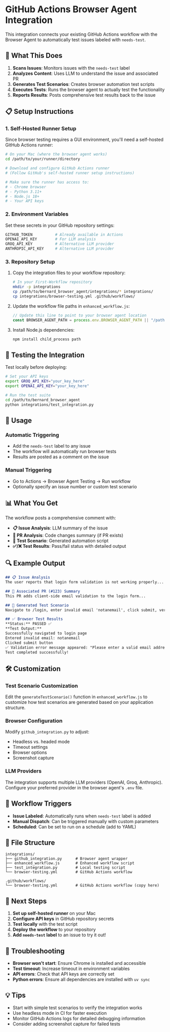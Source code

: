 # GitHub Actions Browser Agent Integration

This integration connects your existing GitHub Actions workflow with the Browser Agent to automatically test issues labeled with `needs-test`.

## 🚀 What This Does

1. **Scans Issues**: Monitors issues with the `needs-test` label
2. **Analyzes Content**: Uses LLM to understand the issue and associated PR
3. **Generates Test Scenarios**: Creates browser automation test scripts
4. **Executes Tests**: Runs the browser agent to actually test the functionality
5. **Reports Results**: Posts comprehensive test results back to the issue

## 📋 Setup Instructions

### 1. Self-Hosted Runner Setup

Since browser testing requires a GUI environment, you'll need a self-hosted GitHub Actions runner:

```bash
# On your Mac (where the browser agent works)
cd /path/to/your/runner/directory

# Download and configure GitHub Actions runner
# (Follow GitHub's self-hosted runner setup instructions)

# Make sure the runner has access to:
# - Chrome browser
# - Python 3.11+
# - Node.js 18+
# - Your API keys
```

### 2. Environment Variables

Set these secrets in your GitHub repository settings:

```bash
GITHUB_TOKEN          # Already available in Actions
OPENAI_API_KEY        # For LLM analysis
GROQ_API_KEY          # Alternative LLM provider
ANTHROPIC_API_KEY     # Alternative LLM provider
```

### 3. Repository Setup

1. Copy the integration files to your workflow repository:
   ```bash
   # In your First-Workflow repository
   mkdir -p integrations
   cp /path/to/bernard_browser_agent/integrations/* integrations/
   cp integrations/browser-testing.yml .github/workflows/
   ```

2. Update the workflow file paths in `enhanced_workflow.js`:
   ```javascript
   // Update this line to point to your browser agent location
   const BROWSER_AGENT_PATH = process.env.BROWSER_AGENT_PATH || "/path/to/bernard_browser_agent";
   ```

3. Install Node.js dependencies:
   ```bash
   npm install child_process path
   ```

## 🧪 Testing the Integration

Test locally before deploying:

```bash
# Set your API keys
export GROQ_API_KEY="your_key_here"
export OPENAI_API_KEY="your_key_here"

# Run the test suite
cd /path/to/bernard_browser_agent
python integrations/test_integration.py
```

## 🔧 Usage

### Automatic Triggering
- Add the `needs-test` label to any issue
- The workflow will automatically run browser tests
- Results are posted as a comment on the issue

### Manual Triggering
- Go to Actions → Browser Agent Testing → Run workflow
- Optionally specify an issue number or custom test scenario

## 📊 What You Get

The workflow posts a comprehensive comment with:

- **📋 Issue Analysis**: LLM summary of the issue
- **🔄 PR Analysis**: Code changes summary (if PR exists)
- **🧪 Test Scenario**: Generated automation script
- **✅/❌ Test Results**: Pass/fail status with detailed output

## 🔍 Example Output

```markdown
## 📋 Issue Analysis
The user reports that login form validation is not working properly...

## 🔄 Associated PR (#123) Summary
This PR adds client-side email validation to the login form...

## 🧪 Generated Test Scenario
Navigate to /login, enter invalid email 'notanemail', click submit, verify validation error appears...

## ✅ Browser Test Results
**Status:** PASSED ✅
**Test Output:**
Successfully navigated to login page
Entered invalid email: notanemail
Clicked submit button
✅ Validation error message appeared: "Please enter a valid email address"
Test completed successfully!
```

## 🛠 Customization

### Test Scenario Customization
Edit the `generateTestScenario()` function in `enhanced_workflow.js` to customize how test scenarios are generated based on your application structure.

### Browser Configuration
Modify `github_integration.py` to adjust:
- Headless vs. headed mode
- Timeout settings
- Browser options
- Screenshot capture

### LLM Providers
The integration supports multiple LLM providers (OpenAI, Groq, Anthropic). Configure your preferred provider in the browser agent's `.env` file.

## 🚦 Workflow Triggers

- **Issue Labeled**: Automatically runs when `needs-test` label is added
- **Manual Dispatch**: Can be triggered manually with custom parameters
- **Scheduled**: Can be set to run on a schedule (add to YAML)

## 📁 File Structure

```
integrations/
├── github_integration.py      # Browser agent wrapper
├── enhanced_workflow.js       # Enhanced workflow script
├── test_integration.py        # Local testing script
└── browser-testing.yml        # GitHub Actions workflow

.github/workflows/
└── browser-testing.yml        # GitHub Actions workflow (copy here)
```

## 🎯 Next Steps

1. **Set up self-hosted runner** on your Mac
2. **Configure API keys** in GitHub repository secrets
3. **Test locally** with the test script
4. **Deploy the workflow** to your repository
5. **Add `needs-test` label** to an issue to try it out!

## 🐛 Troubleshooting

- **Browser won't start**: Ensure Chrome is installed and accessible
- **Test timeout**: Increase timeout in environment variables
- **API errors**: Check that API keys are correctly set
- **Python errors**: Ensure all dependencies are installed with `uv sync`

## 💡 Tips

- Start with simple test scenarios to verify the integration works
- Use headless mode in CI for faster execution
- Monitor GitHub Actions logs for detailed debugging information
- Consider adding screenshot capture for failed tests
